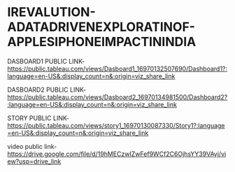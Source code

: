 # IREVALUTION-ADATADRIVENEXPLORATINOF-APPLESIPHONEIMPACTININDIA

DASBOARD1 PUBLIC LINK-https://public.tableau.com/views/Dasboard1_16970132507690/Dashboard1?:language=en-US&:display_count=n&:origin=viz_share_link

DASBOARD2 PUBLIC LINK-https://public.tableau.com/views/Dasboard2_16970134981500/Dashboard2?:language=en-US&:display_count=n&:origin=viz_share_link

STORY PUBLIC LINK-https://public.tableau.com/views/story1_16970130087330/Story1?:language=en-US&:display_count=n&:origin=viz_share_link


video public link- https://drive.google.com/file/d/19hMECzwIZwFef9WCf2C6OjhsYY39VAyj/view?usp=drive_link
